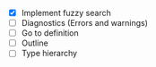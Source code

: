 - [x] Implement fuzzy search
- [ ] Diagnostics (Errors and warnings)
- [ ] Go to definition
- [ ] Outline
- [ ] Type hierarchy
